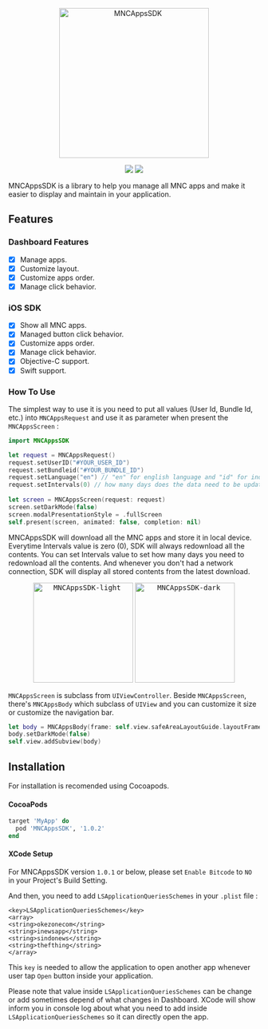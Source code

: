 <p align="center">
<img src="https://i.postimg.cc/rsQ0LjjS/ic-Mnc-Apps.png" alt="MNCAppsSDK" title="MNCAppsSDK" width="300"/>
</p>

<p align="center">
<a href="https://cocoapods.org/pods/MNCAppsSDK"><img src="https://img.shields.io/cocoapods/v/MNCAppsSDK.svg?style=flat"></a>
<a href="https://cocoapods.org/pods/MNCAppsSDK"><img src="https://img.shields.io/cocoapods/p/MNCAppsSDK.svg?style=flat"></a>
</p>

MNCAppsSDK is a library to help you manage all MNC apps and make it easier to display and maintain in your application.

## Features
### Dashboard Features

- [x] Manage apps.
- [x] Customize layout.
- [x] Customize apps order.
- [x] Manage click behavior.

### iOS SDK

- [x] Show all MNC apps.
- [x] Managed button click behavior.
- [x] Customize apps order.
- [x] Manage click behavior.
- [x] Objective-C support.
- [x] Swift support.

### How To Use

The simplest way to use it is you need to put all values (User Id, Bundle Id, etc.) into `MNCAppsRequest` and use it as parameter when present the `MNCAppsScreen` :

```swift
import MNCAppsSDK

let request = MNCAppsRequest()
request.setUserID("#YOUR_USER_ID")
request.setBundleid("#YOUR_BUNDLE_ID")
request.setLanguage("en") // "en" for english language and "id" for indonesia language
request.setIntervals(0) // how many days does the data need to be updated
        
let screen = MNCAppsScreen(request: request)
screen.setDarkMode(false)
screen.modalPresentationStyle = .fullScreen
self.present(screen, animated: false, completion: nil)
```

MNCAppsSDK will download all the MNC apps and store it in local device. Everytime Intervals value is zero (0), SDK will always redownload all the contents.
You can set Intervals value to set how many days you need to redownload all the contents. And whenever you don't had a network connection, SDK will display all stored contents from the latest download.

<p align="center">
<kbd><img src="https://i.postimg.cc/bYBp44Hm/light.png" alt="MNCAppsSDK-light" title="MNCAppsSDK-light" width="200"/></kbd>
<kbd><img src="https://i.postimg.cc/DwqWv7xv/dark.png" alt="MNCAppsSDK-dark" title="MNCAppsSDK-dark" width="200"/></kbd>
</p>

`MNCAppsScreen` is subclass from `UIViewController`. Beside `MNCAppsScreen`, there's `MNCAppsBody` which subclass of `UIView` and you can customize it size or customize the navigation bar.

```swift
let body = MNCAppsBody(frame: self.view.safeAreaLayoutGuide.layoutFrame, andRequest: request)
body.setDarkMode(false)
self.view.addSubview(body)
```

## Installation

For installation is recomended using Cocoapods.

#### CocoaPods

```ruby
target 'MyApp' do
  pod 'MNCAppsSDK', '1.0.2'
end
```

#### XCode Setup

For MNCAppsSDK version `1.0.1` or below, please set `Enable Bitcode` to `NO` in your Project's Build Setting.

And then, you need to add `LSApplicationQueriesSchemes` in your `.plist` file :

```
<key>LSApplicationQueriesSchemes</key>
<array>
<string>okezonecom</string>
<string>inewsapp</string>
<string>sindonews</string>
<string>thefthing</string>
</array> 
```

This `key` is needed to allow the application to open another app whenever user tap `Open` button inside your application.

Please note that value inside `LSApplicationQueriesSchemes` can be change or add sometimes depend of what changes in Dashboard. 
XCode will show inform you in console log about what you need to add inside `LSApplicationQueriesSchemes` so it can directly open the app.
